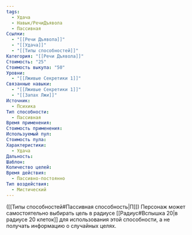 ```yaml
---
tags:
  - Удача
  - Навык/РечиДъявола
  - Пассивная
Ссылки:
  - "[[Речи Дъявола]]"
  - "[[Удача]]"
  - "[[Типы способностей]]"
Категория: "[[Речи Дъявола]]"
Стоимость: "25"
Стоимость выкупа: "50"
Уровни:
  - "[[Лживые Секретики 1]]"
Связанные навыки:
  - "[[Лживые Секретики 1]]"
  - "[[Запах Лжи]]"
Источник:
  - Психика
Тип способности:
  - Пассивная
Время применения: 
Стоимость применения: 
Используемый пул: 
Стоимость пула: 
Характеристики:
  - Удача
Дальность: 
Шаблон: 
Количество целей: 
Время действия:
  - Пассивно-постоянно
Тип воздействия:
  - Мистический
---
```

([[Типы способностей#Пассивная способность|П]]) Персонаж может самостоятельно выбирать цель в радиусе [[Радиус#Вспышка 20|в радиусе 20 клеток]] для использования этой способности, а не получать информацию о случайных целях. 